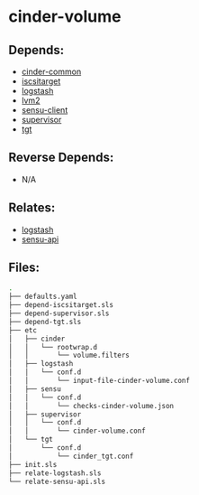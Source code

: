 # cinder-volume

## Depends:

  -  [cinder-common](/salt/cinder-common)
  -  [iscsitarget](/salt/iscsitarget)
  -  [logstash](/salt/logstash)
  -  [lvm2](/salt/lvm2)
  -  [sensu-client](/salt/sensu-client)
  -  [supervisor](/salt/supervisor)
  -  [tgt](/salt/tgt)

## Reverse Depends:

  -  N/A

## Relates:

  -  [logstash](/salt/logstash)
  -  [sensu-api](/salt/sensu-api)

## Files:

```bash
.
├── defaults.yaml
├── depend-iscsitarget.sls
├── depend-supervisor.sls
├── depend-tgt.sls
├── etc
│   ├── cinder
│   │   └── rootwrap.d
│   │       └── volume.filters
│   ├── logstash
│   │   └── conf.d
│   │       └── input-file-cinder-volume.conf
│   ├── sensu
│   │   └── conf.d
│   │       └── checks-cinder-volume.json
│   ├── supervisor
│   │   └── conf.d
│   │       └── cinder-volume.conf
│   └── tgt
│       └── conf.d
│           └── cinder_tgt.conf
├── init.sls
├── relate-logstash.sls
└── relate-sensu-api.sls
```
